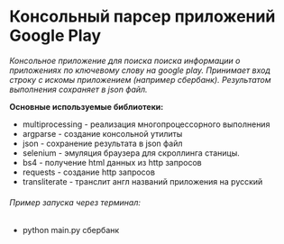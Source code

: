 # Консольный парсер приложений Google Play

*Консольное приложение для поиска поиска информации о приложениях по ключевому слову на google play. Принимает вход строку с искомы приложением (например сбербанк).
Результатом выполнения сохраняет в json файл.*

**Основные используемые библиотеки:**

- multiprocessing - реализация многопроцессорного выполнения
- argparse - создание консольной утилиты
- json - сохранение результата в json файл 
- selenium - эмуляция браузера для скроллинга станицы.
- bs4 - получение html данных из http запросов
- requests - создание http запросов 
- transliterate - транслит англ названий приложения на русский 

###### Пример запуска через терминал:

* python main.py сбербанк

